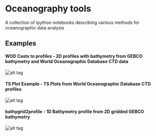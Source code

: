 # Oceanography tools

A collection of ipython notebooks describing various methods for oceanographic data analysis

## Examples 
#### WOD Casts to profiles - 2D profiles with bathymetry from GEBCO bathymetry and World Oceanographic Database CTD data
![alt tag](https://github.com/larsonjl/oceans/blob/master/WOD%20Casts%20to%20profiles/output_14_1.png)

#### TS Plot Example - TS Plots from World Oceanographic Database CTD profiles
![alt tag](https://github.com/larsonjl/oceans/blob/master/TS%20%20Plot%20Example/output_6_1.png)

#### bathygrid2profile - 1D Bathymetry profile from 2D gridded GEBCO bathymetry
![alt tag](https://github.com/larsonjl/oceans/blob/master/bathygrid2profile/output_15_1.png)
